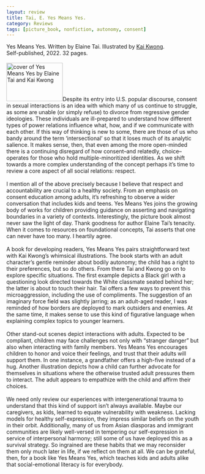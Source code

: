 ```yaml
---
layout: review
title: Tai, E. Yes Means Yes.
category: Reviews
tags: [picture_book, nonfiction, autonomy, consent]
---
```

<span class="title">Yes Means Yes</span>. Written by Elaine Tai. Illustrated by <a href="https://www.kaikwong.co/" target="_blank" alt="website of artist Kai Kwong">Kai Kwong</a>.<br>
<span class="publisher">Self-published, 2022. 32 pages.</span><br><br>
<span class="book1"><img src="https://www.apalaweb.org/wp-content/uploads/2022/03/YesMeansYes.jpg" width="147" height="100" alt="cover of Yes Means Yes by Elaine Tai and Kai Kwong"></span>Despite its entry into U.S. popular discourse, consent in sexual interactions is an idea with which many of us continue to struggle, as some are unable (or simply refuse) to divorce from regressive gender ideologies. These individuals are ill-prepared to understand how different types of power relations influence what, how, and if we communicate with each other. If this way of thinking is new to some, there are those of us who bandy around the term ‘intersectional’ so that it loses much of its analytic salience. It makes sense, then, that even among the more open-minded there is a continuing disregard of how consent–and relatedly, choice–operates for those who hold multiple-minoritized identities. As we shift towards a more complex understanding of the concept perhaps it’s time to review a core aspect of all social relations: respect.<br><br>I mention all of the above precisely because I believe that respect and accountability are crucial to a healthy society. From an emphasis on consent education among adults, it’s refreshing to observe a wider conversation that includes kids and teens. Yes Means Yes joins the growing body of works for children providing guidance on asserting and navigating boundaries in a variety of contexts. Interestingly, the picture book almost never saw the light of day. Thank goodness for author Elaine Tai’s tenacity. When it comes to resources on foundational concepts, Tai asserts that one can never have too many. I heartily agree.<br><br>A book for developing readers, Yes Means Yes pairs straightforward text with Kai Kwong’s whimsical illustrations. The book starts with an adult character’s gentle reminder about bodily autonomy; the child has a right to their preferences, but so do others. From there Tai and Kwong go on to explore specific situations. The first example depicts a Black girl with a questioning look directed towards the White classmate seated behind her; the latter is about to touch their hair. Tai offers a few ways to prevent this microaggression, including the use of compliments. The suggestion of an imaginary force field was slightly jarring; as an adult-aged reader, I was reminded of how borders are deployed to mark outsiders and enemies. At the same time, it makes sense to use this kind of figurative language when explaining complex topics to younger learners.<br><br>Other stand-out scenes depict interactions with adults. Expected to be compliant, children may face challenges not only with “stranger danger” but also when interacting with family members. Yes Means Yes encourages children to honor and voice their feelings, and trust that their adults will support them. In one instance, a grandfather offers a high-five instead of a hug. Another illustration depicts how a child can further advocate for themselves in situations where the otherwise trusted adult pressures them to interact. The adult appears to empathize with the child and affirm their choices.<br><br>We need only review our experiences with intergenerational trauma to understand that this kind of support isn’t always available. Maybe our caregivers, as kids, learned to equate vulnerability with weakness. Lacking models for healthy self-expression, they impress similar beliefs on the youth in their orbit. Additionally, many of us from Asian diasporas and immigrant communities are likely well-versed in tempering our self-expression in service of interpersonal harmony; still some of us have deployed this as a survival strategy. So ingrained are these habits that we may reconsider them only much later in life, if we reflect on them at all. We can be grateful, then, for a book like Yes Means Yes, which teaches kids and adults alike that social-emotional literacy is for everybody.


